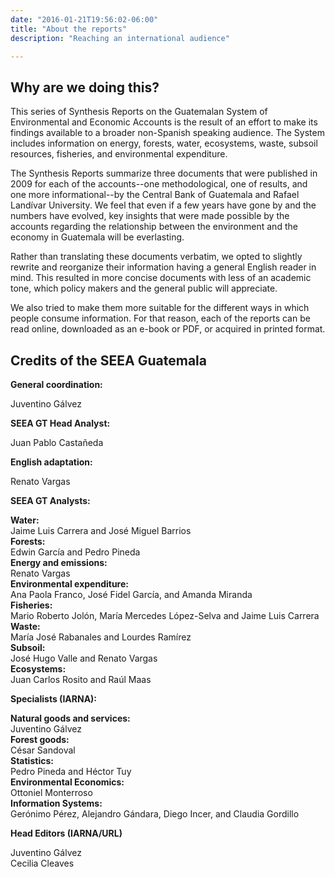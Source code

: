 ```yaml
---
date: "2016-01-21T19:56:02-06:00"
title: "About the reports"
description: "Reaching an international audience"

---
```


## Why are we doing this?

This series of Synthesis Reports on the Guatemalan System of Environmental and Economic Accounts is the result of an effort to make its findings available to a broader non-Spanish speaking audience. The System includes information on energy, forests, water, ecosystems, waste, subsoil resources, fisheries, and environmental expenditure.

The Synthesis Reports summarize three documents that were published in 2009 for each of the accounts--one methodological, one of results, and one more informational--by the Central Bank of Guatemala and Rafael Landívar University. We feel that even if a few years have gone by and the numbers have evolved, key insights that were made possible by the accounts regarding the relationship between the environment and the economy in Guatemala will be everlasting.

Rather than translating these documents verbatim, we opted to slightly rewrite and reorganize their information having a general English reader in mind. This resulted in more concise documents with less of an academic tone, which policy makers and the general public will appreciate. 

We also tried to make them more suitable for the different ways in which people consume information. For that reason, each of the reports can be read online, downloaded as an e-book or PDF, or acquired in printed format.

<h2 id="credits">Credits of the SEEA Guatemala</h2>

<p><strong>General coordination:</strong></p>
<p>Juventino Gálvez</p>
<p><strong>SEEA GT Head Analyst:</strong></p>
<p>Juan Pablo Castañeda</p>
<p><strong>English adaptation:</strong></p>
<p>Renato Vargas</p>
<p><strong>SEEA GT Analysts:</strong></p>
<p><strong>Water:</strong><br>Jaime Luis Carrera and José Miguel Barrios<br> <strong>Forests:</strong> <br>Edwin García and Pedro Pineda<br> <strong>Energy and emissions:</strong> <br>Renato Vargas<br> <strong>Environmental expenditure:</strong> <br>Ana Paola Franco, José Fidel García, and Amanda Miranda<br> <strong>Fisheries:</strong> <br>Mario Roberto Jolón, María Mercedes López-Selva and Jaime Luis Carrera<br> <strong>Waste:</strong> <br>María José Rabanales and Lourdes Ramírez<br> <strong>Subsoil:</strong> <br>José Hugo Valle and Renato Vargas<br> <strong>Ecosystems:</strong> <br>Juan Carlos Rosito and Raúl Maas<br></p>
<p><strong>Specialists (IARNA):</strong></p>
<p><strong>Natural goods and services:</strong> <br>Juventino Gálvez<br> <strong>Forest goods:</strong> <br>César Sandoval<br> <strong>Statistics:</strong> <br>Pedro Pineda and Héctor Tuy<br> <strong>Environmental Economics:</strong> <br>Ottoniel Monterroso<br> <strong>Information Systems:</strong> <br>Gerónimo Pérez, Alejandro Gándara, Diego Incer, and Claudia Gordillo<br></p>
<p><strong>Head Editors (IARNA/URL)</strong></p>
<p>Juventino Gálvez<br> Cecilia Cleaves</p>
